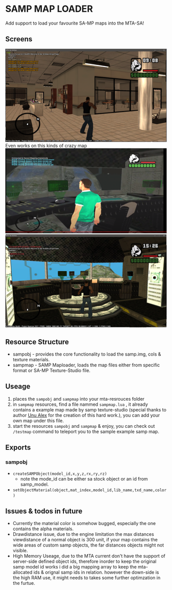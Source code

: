 # SAMP MAP LOADER
Add support to load your favourite SA-MP maps into the MTA-SA!
## Screens 
![](doc/img1.png)
Even works on this kinds of crazy map
![](doc/img2.png)
![](doc/img3.png)
## Resource Structure
* sampobj - provides the core functionality to load the samp.img, cols & texture materials.
* sampmap - SAMP Maploader, loads the map files either from specific format or SA-MP Texture-Studio file.
## Useage 
1. places the `sampobj` and `sampmap` into your mta-resrouces folder
2. in `sampmap` resources, find a file nammed `sampmap.lua` , it already contains a example map made by samp texture-studio (special thanks to author [Unu Alex](https://www.youtube.com/watch?v=Sb4cU0vY3T0) for the creation of this hard work.), you can add your own map under this file.
3. start the resources `sampobj` and `sampmap` & enjoy, you can check out `/testmap`  command to teleport you to the sample example samp map.
## Exports 
### sampobj
* `createSAMPObject(model_id,x,y,z,rx,ry,rz)` 
    * note the mode_id can be either sa stock object or an id from samp_model.
* `setObjectMaterial(object,mat_index,model_id,lib_name,txd_name,color)`

## Issues & todos in future
* Currently the material color is somehow bugged, especially the one contains the alpha materials.
* Drawdistance issue, due to the engine limitation the max distances viewdistance of a normal object is 300 unit, if your map contains the wide areas of custom samp objects, the far distances objects might not visible.
* High Memory Useage, due to the MTA current don't have the support of server-side defined object ids, therefore inorder to keep the original samp model id works i did a big mapping array to keep the mta-allocated ids & orignal samp ids in relation. however the down-side is the high RAM use, it might needs to takes some further optimzation in the furtue.